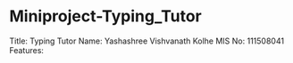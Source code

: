 # Miniproject-Typing_Tutor
Title: Typing Tutor
Name: Yashashree Vishvanath Kolhe
MIS No: 111508041
Features:
